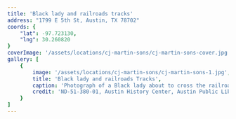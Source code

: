 ```yaml
---
title: 'Black lady and railroads tracks'
address: "1799 E 5th St, Austin, TX 78702"
coords: {
    "lat": -97.723130,
    "lng": 30.260820
}
coverImage: '/assets/locations/cj-martin-sons/cj-martin-sons-cover.jpg'
gallery: [
    {
        image: '/assets/locations/cj-martin-sons/cj-martin-sons-1.jpg',
        title: 'Black lady and railroads Tracks',
        caption: 'Photograph of a Black lady about to cross the railroad tracks at  East 5th street and Chicon street. C. J. Martin & Sons on the south side of the tracks.',
        credit: 'ND-51-380-01, Austin History Center, Austin Public Library.'
    }
]
---
```


